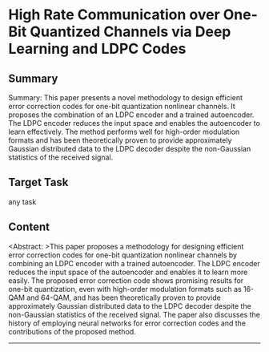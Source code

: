 # High Rate Communication over One-Bit Quantized Channels via Deep Learning and LDPC Codes

## Summary

Summary: This paper presents a novel methodology to design efficient error correction codes for one-bit quantization nonlinear channels. It proposes the combination of an LDPC encoder and a trained autoencoder. The LDPC encoder reduces the input space and enables the autoencoder to learn effectively. The method performs well for high-order modulation formats and has been theoretically proven to provide approximately Gaussian distributed data to the LDPC decoder despite the non-Gaussian statistics of the received signal.


## Target Task

any task

## Content

<Abstract: >This paper proposes a methodology for designing efficient error correction codes for one-bit quantization nonlinear channels by combining an LDPC encoder with a trained autoencoder. The LDPC encoder reduces the input space of the autoencoder and enables it to learn more easily. The proposed error correction code shows promising results for one-bit quantization, even with high-order modulation formats such as 16-QAM and 64-QAM, and has been theoretically proven to provide approximately Gaussian distributed data to the LDPC decoder despite the non-Gaussian statistics of the received signal. The paper also discusses the history of employing neural networks for error correction codes and the contributions of the proposed method.



---

